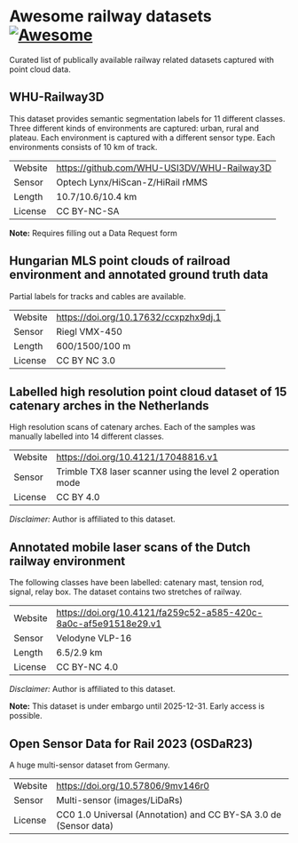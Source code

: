 # Awesome railway datasets [![Awesome](https://awesome.re/badge-flat.svg)](https://awesome.re)
Curated list of publically available railway related datasets captured with point cloud data.

## WHU-Railway3D
This dataset provides semantic segmentation labels for 11 different classes. Three different kinds of environments are captured: urban, rural and plateau. Each environment is captured with a different sensor type. Each environments consists of 10 km of track.

|   |   |
|---|---|
| Website | https://github.com/WHU-USI3DV/WHU-Railway3D |
| Sensor | Optech Lynx/HiScan-Z/HiRail rMMS |
| Length | 10.7/10.6/10.4 km |
| License | CC BY-NC-SA |

**Note:** Requires filling out a Data Request form

## Hungarian MLS point clouds of railroad environment and annotated ground truth data
Partial labels for tracks and cables are available.

|   |   |
|---|---|
| Website | https://doi.org/10.17632/ccxpzhx9dj.1 |
| Sensor | Riegl VMX-450 |
| Length | 600/1500/100 m |
| License | CC BY NC 3.0 |

## Labelled high resolution point cloud dataset of 15 catenary arches in the Netherlands
High resolution scans of catenary arches. Each of the samples was manually labelled into 14 different classes.

|   |   |
|---|---|
| Website | https://doi.org/10.4121/17048816.v1 |
| Sensor | Trimble TX8 laser scanner using the level 2 operation mode |
| License | CC BY 4.0 |

*Disclaimer:* Author is affiliated to this dataset.

## Annotated mobile laser scans of the Dutch railway environment
The following classes have been labelled: catenary mast, tension rod, signal, relay box. The dataset contains two stretches of railway.

|   |   |
|---|---|
| Website | https://doi.org/10.4121/fa259c52-a585-420c-8a0c-af5e91518e29.v1|
| Sensor | Velodyne VLP-16 |
| Length | 6.5/2.9 km |
| License | CC BY-NC 4.0 |

*Disclaimer:* Author is affiliated to this dataset.

**Note:** This dataset is under embargo until 2025-12-31. Early access is possible.

## Open Sensor Data for Rail 2023 (OSDaR23)
A huge multi-sensor dataset from Germany.

|   |   |
|---|---|
| Website | https://doi.org/10.57806/9mv146r0|
| Sensor | Multi-sensor (images/LiDaRs) |
| License | CC0 1.0 Universal (Annotation) and CC BY-SA 3.0 de (Sensor data) |
